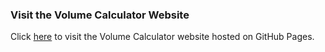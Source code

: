 ### Visit the Volume Calculator Website

Click [here](https://usman2x.github.io/volume-calculator-web/) to visit the Volume Calculator website hosted on GitHub Pages.